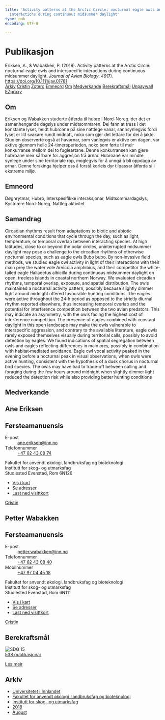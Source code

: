 ```yaml
---
title: 'Activity patterns at the Arctic Circle: nocturnal eagle owls and interspecific
  interactions during continuous midsummer daylight'
type: pub
encoding: UTF-8

---
```

<h1>Publikasjon</h1>
<article id="csl-bib-container-LZEIC8C9" class="csl-bib-container">
  <div class="csl-bib-body"> <div class="csl-entry">Eriksen, A., &#38; Wabakken, P. (2018). Activity patterns at the Arctic Circle: nocturnal eagle owls and interspecific interactions during continuous midsummer daylight. <i>Journal of Avian Biology</i>, <i>49</i>(7). <a href="https://doi.org/10.1111/jav.01781">https://doi.org/10.1111/jav.01781</a></div> </div>
  <div class="csl-bib-buttons">
    <a href="#taxonomy-article-LZEIC8C9" alt="archive" class="csl-bib-button">Arkiv</a>
    <a href="https://app.cristin.no/results/show.jsf?id=1603867" alt="Cristin" class="csl-bib-button">Cristin</a>
    <a href="http://zotero.org/groups/5881554/items/LZEIC8C9" alt="Zotero" class="csl-bib-button">Zotero</a>
    <a href="#keywords-article-LZEIC8C9" alt="keywords" class="csl-bib-button">Emneord</a>
    <a href="#about-article-LZEIC8C9" alt="about_pub" class="csl-bib-button">Om</a>
    <a href="#contributors-article-LZEIC8C9" alt="contributors" class="csl-bib-button">Medverkande</a>
    <a href="#sdg-article-LZEIC8C9" alt="sdg" class="csl-bib-button">Berekraftsmål</a>
    <a href="https://onlinelibrary.wiley.com/doi/pdfdirect/10.1111/jav.01781" alt="Unpaywall" class="csl-bib-button">Unpaywall</a>
    <a href="https://onlinelibrary.wiley.com/doi/pdfdirect/10.1111/jav.01781" alt="EZproxy" class="csl-bib-button">EZproxy</a>
  </div>
  <div id="csl-bib-meta-container-LZEIC8C9"></div>
</article>
<div id="csl-bib-meta-LZEIC8C9" class="csl-bib-meta">
  <article id="about-article-LZEIC8C9" class="about_pub-article">
    <h1>Om</h1>
    Eriksen og Wabakken studerte åtferda til hubro i Nord-Noreg, der det er samanhengande dagslys under midtsommaren. Dei fann at trass i det konstante lyset, heldt hubroane på sine nattlege vanar, sannsynlegvis fordi lyset er litt svakare rundt midnatt, noko som gjer det lettare for dei å jakte. Studien observerte også at havørnar, som vanlegvis er aktive om dagen, var aktive gjennom heile 24-timersperioden, noko som førte til meir konkurranse mellom dei to fugleartane. Denne konkurransen kan gjere hubroane meir sårbare for aggresjon frå ørnar. Hubroane var mindre synlege under sine territoriale rop, moglegvis for å unngå å bli oppdaga av ørnar. Denne forskinga hjelper oss å forstå korleis dyr tilpassar åtferda si i ekstreme miljø.
  </article>
  <article id="keywords-article-LZEIC8C9" class="keywords-article">
    <h1>Emneord</h1>
    Døgnrytmar, Hubro, Interspesifikke interaksjonar, Midtsommardagslys, Kystnære Nord-Noreg, Nattleg aktivitet
  </article>
  <article id="abstract-article-LZEIC8C9" class="abstract-article">
    <h1>Samandrag</h1>
    Circadian rhythms result from adaptations to biotic and abiotic environmental conditions that cycle through the day, such as light, temperature, or temporal overlap between interacting species. At high latitudes, close to or beyond the polar circles, uninterrupted midsummer daylight may pose a challenge to the circadian rhythms of otherwise nocturnal species, such as eagle owls Bubo bubo. By non‐invasive field methods, we studied eagle owl activity in light of their interactions with their main prey the water vole Arvicola amphibius, and their competitor the white‐tailed eagle Haliaeetus albicilla during continuous midsummer daylight on open, treeless islands in coastal northern Norway. We evaluated circadian rhythms, temporal overlap, exposure, and spatial distribution. The owls maintained a nocturnal activity pattern, possibly because slightly dimmer light around midnight offered favourable hunting conditions. The eagles were active throughout the 24‐h period as opposed to the strictly diurnal rhythm reported elsewhere, thus increasing temporal overlap and the potential for interference competition between the two avian predators. This may indicate an asymmetry, with the owls facing the highest cost of interference competition. The presence of eagles combined with constant daylight in this open landscape may make the owls vulnerable to interspecific aggression, and contrary to the available literature, eagle owls rarely exposed themselves visually during territorial calls, possibly to avoid detection by eagles. We found indications of spatial segregation between owls and eagles reflecting differences in main prey, possibly in combination with habitat‐mediated avoidance. Eagle owl vocal activity peaked in the evening before a nocturnal peak in visual observations, when owls were active hunting, consistent with the hypothesis of a dusk chorus in nocturnal bird species. The owls may have had to trade‐off between calling and foraging during the few hours around midnight when slightly dimmer light reduced the detection risk while also providing better hunting conditions
  </article>
  <article id="contributors-article-LZEIC8C9" class="contributors-article">
    <h1>Medverkande</h1>
    <div class="personas"> <div class="vrtx-hinn-person-card"> <div class="photo"> <i class="lar la-user-circle missing-person"></i> </div> <div class="info"> <hgroup><h1>Ane Eriksen</h1> <h2>Førsteamanuensis</h2> </hgroup><dl> <dt>E-post</dt> <dd> <a href="mailto:ane.eriksen@inn.no">ane.eriksen@inn.no</a> </dd> <dt>Telefonnummer</dt> <dd><a href="tel:+4762430874"> +47 62 43 08 74 </a></dd> </dl> <p> Fakultet for anvendt økologi, landbruksfag og bioteknologi<br> Institutt for skog- og utmarksfag<br> Studiested Evenstad, Rom 6N126 </p> <ul class="vrtx-hinn-links"> <li><a href="https://www.google.com/maps?q=61.42516,11.07813">Vis i kart</a></li> <li><a href="https://www.inn.no/finn-en-ansatt/ane-eriksen.html#vrtx-hinn-addresses">Se adresser</a></li> <li><a href="https://www.inn.no/finn-en-ansatt/ane-eriksen.html?vrtx=vcf">Last ned visittkort</a></li> </ul> </div> </div> <a href="https://app.cristin.no/persons/show.jsf?id=7025" alt="Cristin URL" class="personas-cristin">Cristin</a> </div> <div class="personas"> <div class="vrtx-hinn-person-card"> <div class="photo"> <i class="lar la-user-circle missing-person"></i> </div> <div class="info"> <hgroup><h1>Petter Wabakken</h1> <h2>Førsteamanuensis</h2> </hgroup><dl> <dt>E-post</dt> <dd> <a href="mailto:petter.wabakken@inn.no">petter.wabakken@inn.no</a> </dd> <dt>Telefonnummer</dt> <dd><a href="tel:+4762430840"> +47 62 43 08 40 </a></dd> <dt>Mobilnummer</dt> <dd><a href="tel:+4797044518"> +47 97 04 45 18 </a></dd> </dl> <p> Fakultet for anvendt økologi, landbruksfag og bioteknologi<br> Institutt for skog- og utmarksfag<br> Studiested Evenstad, Rom 6N111 </p> <ul class="vrtx-hinn-links"> <li><a href="https://www.google.com/maps?q=61.42516,11.07813">Vis i kart</a></li> <li><a href="https://www.inn.no/finn-en-ansatt/petter-wabakken.html#vrtx-hinn-addresses">Se adresser</a></li> <li><a href="https://www.inn.no/finn-en-ansatt/petter-wabakken.html?vrtx=vcf">Last ned visittkort</a></li> </ul> </div> </div> <a href="https://app.cristin.no/persons/show.jsf?id=328337" alt="Cristin URL" class="personas-cristin">Cristin</a> </div>
  </article>
  <article id="sdg-article-LZEIC8C9" class="sdg-article">
    <h1>Berekraftsmål</h1>
    <div class="sdg-container"><div id="sdg15" class="sdg">
        <img src="{{< params subfolder >}}images/sdg/sdg15_nn.png" class="image" alt="SDG 15">
        <div class="sdg-overlay">
          <a href="{{< params subfolder >}}nn/archive/?sdg=15#archive" class="sdg-publication-count"><span>538</span> publikasjonar</a>
          <p><a href="https://fn.no/om-fn/fns-baerekraftsmaal/livet-paa-land?lang=nno-NO" class="sdg-read-more">Les meir</a></p>
        </div>
      </div></div>
  </article>
  <article id="taxonomy-article-LZEIC8C9" class="taxonomy-article">
    <h1>Arkiv</h1>
    <ul>
      <li><a href="{{< params subfolder >}}nn/archive/?key=3DCRN523">Universitetet i Innlandet</a></li>
      <li><a href="{{< params subfolder >}}nn/archive/?key=T77LXH6D">Fakultet for anvendt økologi, landbruksfag og bioteknologi</a></li>
      <li><a href="{{< params subfolder >}}nn/archive/?key=7TRARPE3">Institutt for skog- og utmarksfag</a></li>
      <li><a href="{{< params subfolder >}}nn/archive/?key=YEV4VALG">2018</a></li>
      <li><a href="{{< params subfolder >}}nn/archive/?key=77ZFPJ23">August</a></li>
    </ul>
  </article>
</div>

